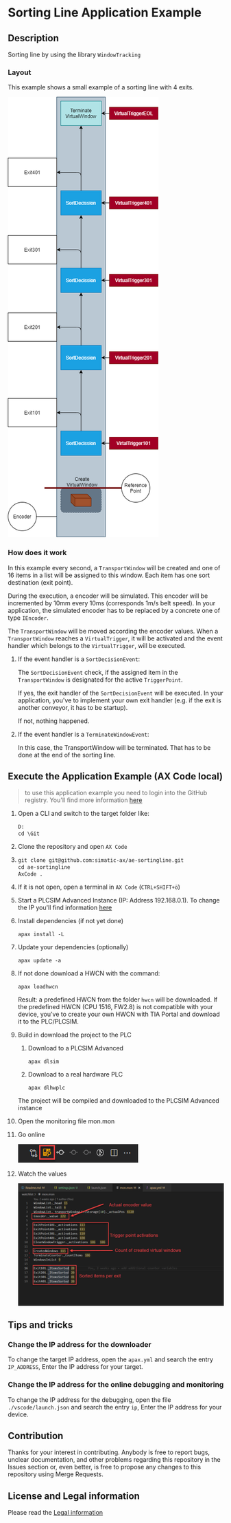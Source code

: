 # Sorting Line Application Example

## Description
Sorting line by using the library `WindowTracking` 

### Layout

This example shows a small example of a sorting line with 4 exits.

![](./doc/linelayout.png)
### How does it work

In this example every second, a `TransportWindow` will be created and one of 16 items in a list will be assigned to this window. Each item has one sort destination (exit point).

During the execution, a encoder will be simulated. This encoder will be incremented by 10mm every 10ms (corresponds 1m/s belt speed). In your application, the simulated encoder has to be replaced by a concrete one of type `IEncoder`.

The `TransportWindow` will be moved according the encoder values. When a `TransportWindow` reaches a `VirtualTrigger`, it will be activated and the event handler which belongs to the `VirtualTrigger`, will be executed.

1. If the event handler is a `SortDecisionEvent`:
    
    The `SortDecisionEvent` check, if the assigned item in the `TransportWindow` is designated for the active `TriggerPoint`.
    
    If yes, the exit handler of the `SortDecisionEvent` will be executed. In your application, you've to implement your own exit handler (e.g. if the exit is another conveyor, it has to be startup).

    If not, nothing happened. 

1. If the event handler is a `TerminateWindowEvent`: 

    In this case, the TransportWindow will be terminated. That has to be done at the end of the sorting line. 


## Execute the Application Example (AX Code local)

> to use this application example you need to login into the GitHub registry. You'll find more information [here](https://github.com/simatic-ax/.sharedstuff/blob/main/doc/personalaccesstoken.md) 

1. Open a CLI and switch to the target folder like:
      ```cli
      D:
      cd \Git
      ```
1. Clone the repository and open `AX Code`

1. 
      ```
      git clone git@github.com:simatic-ax/ae-sortingline.git
      cd ae-sortingline 
      AxCode .
      ```
1. If it is not open, open a terminal in `AX Code` (`CTRL+SHIFT+ö`)
   
1. Start a PLCSIM Advanced Instance (IP: Address 192.168.0.1). To change the IP you'll find information [here](#tips-and-tricks)

1. Install dependencies (if not yet done)
   
   ```cli
   apax install -L
   ```
1. Update your dependencies (optionally)

   ```cli
   apax update -a
   ```

1. If not done download a HWCN with the command:
   
   ```cli
   apax loadhwcn
   ```

   Result: a predefined HWCN from the folder `hwcn` will be downloaded. If the predefined HWCN (CPU 1516, FW2.8) is not compatible with your device, you've to create your own HWCN with TIA Portal and download it to the PLC/PLCSIM.

1. Build in download the project to the PLC
   
   1. Download to a PLCSIM Advanced
   
         ```cli
         apax dlsim
         ```

    1. Download to a real hardware PLC

         ```cli
         apax dlhwplc
         ```

   The project will be compiled and downloaded to the PLCSIM Advanced instance
   
1. Open the monitoring file mon.mon

1. Go online

    ![](doc/goonline.png)

1. Watch the values
   
   ![](doc/mon-file.png)

## Tips and tricks

### Change the IP address for the downloader

To change the target IP address, open the `apax.yml` and search the entry `IP_ADDRESS`, Enter the IP address for your target.

### Change the IP address for the online debugging and monitoring

To change the IP address for the debugging, open the file `./vscode/launch.json` and search the entry `ip`, Enter the IP address for your device.

## Contribution

Thanks for your interest in contributing. Anybody is free to report bugs, unclear documentation, and other problems regarding this repository in the Issues section or, even better, is free to propose any changes to this repository using Merge Requests.

## License and Legal information

Please read the [Legal information](LICENSE.md)
